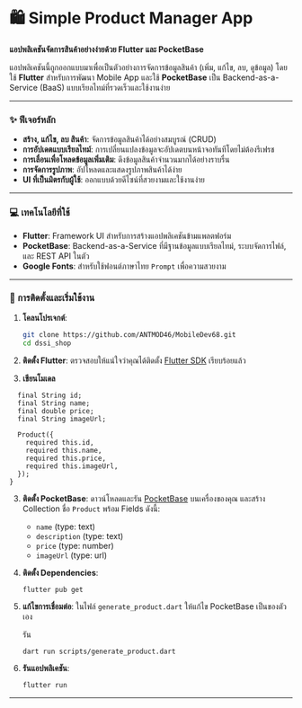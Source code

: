 # 🛍️ Simple Product Manager App

**แอปพลิเคชันจัดการสินค้าอย่างง่ายด้วย Flutter และ PocketBase**

แอปพลิเคชันนี้ถูกออกแบบมาเพื่อเป็นตัวอย่างการจัดการข้อมูลสินค้า (เพิ่ม, แก้ไข, ลบ, ดูข้อมูล) โดยใช้ **Flutter** สำหรับการพัฒนา Mobile App และใช้ **PocketBase** เป็น Backend-as-a-Service (BaaS) แบบเรียลไทม์ที่รวดเร็วและใช้งานง่าย

---

### ✨ ฟีเจอร์หลัก

* **สร้าง, แก้ไข, ลบ สินค้า**: จัดการข้อมูลสินค้าได้อย่างสมบูรณ์ (CRUD)
* **การอัปเดตแบบเรียลไทม์**: การเปลี่ยนแปลงข้อมูลจะอัปเดตบนหน้าจอทันทีโดยไม่ต้องรีเฟรช
* **การเลื่อนเพื่อโหลดข้อมูลเพิ่มเติม**: ดึงข้อมูลสินค้าจำนวนมากได้อย่างราบรื่น
* **การจัดการรูปภาพ**: อัปโหลดและแสดงรูปภาพสินค้าได้ง่าย
* **UI ที่เป็นมิตรกับผู้ใช้**: ออกแบบด้วยดีไซน์ที่สวยงามและใช้งานง่าย

---

### 💻 เทคโนโลยีที่ใช้

* **Flutter**: Framework UI สำหรับการสร้างแอปพลิเคชันข้ามแพลตฟอร์ม
* **PocketBase**: Backend-as-a-Service ที่มีฐานข้อมูลแบบเรียลไทม์, ระบบจัดการไฟล์, และ REST API ในตัว
* **Google Fonts**: สำหรับใช้ฟอนต์ภาษาไทย `Prompt` เพื่อความสวยงาม

---

### 🚀 การติดตั้งและเริ่มใช้งาน


1.  **โคลนโปรเจกต์**:
    ```bash
    git clone https://github.com/ANTMOD46/MobileDev68.git
    cd dssi_shop
    ```

1.  **ติดตั้ง Flutter**: ตรวจสอบให้แน่ใจว่าคุณได้ติดตั้ง [Flutter SDK](https://docs.flutter.dev/get-started/install) เรียบร้อยแล้ว

2. **เขียนโมเดล** 

``` class Product {
  final String id;
  final String name;
  final double price;
  final String imageUrl;

  Product({
    required this.id,
    required this.name,
    required this.price,
    required this.imageUrl,
  });
}
```

3.  **ติดตั้ง PocketBase**: ดาวน์โหลดและรัน [PocketBase](https://pocketbase.io/docs/getting-started/) บนเครื่องของคุณ และสร้าง Collection ชื่อ `Product` พร้อม Fields ดังนี้:
    * `name` (type: text)
    * `description` (type: text)
    * `price` (type: number)
    * `imageUrl` (type: url)



4.  **ติดตั้ง Dependencies**:
    ```bash
    flutter pub get
    ```

5.  **แก้ไขการเชื่อมต่อ**:
    ในไฟล์ `generate_product.dart`  ให้แก้ไข  PocketBase เป็นของตัวเอง 
    
    รัน
    ```
    dart run scripts/generate_product.dart
    ```

7.  **รันแอปพลิเคชัน**:
    ```bash
    flutter run
    ```
    


---

